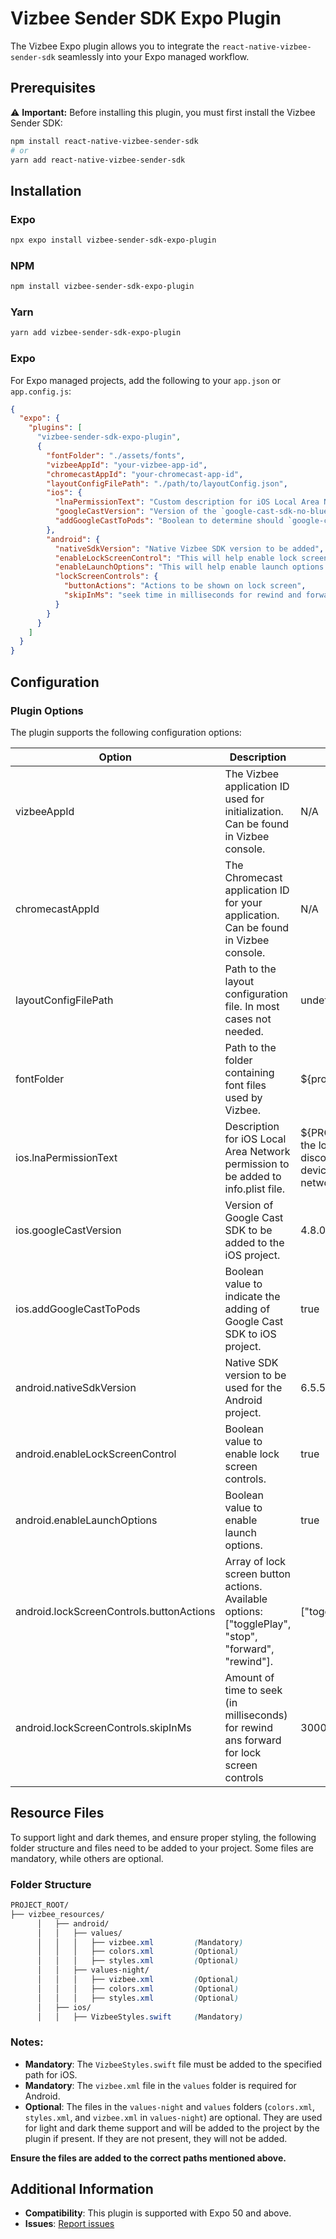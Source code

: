 # Vizbee Sender SDK Expo Plugin

The Vizbee Expo plugin allows you to integrate the `react-native-vizbee-sender-sdk` seamlessly into your Expo managed workflow.

## Prerequisites

⚠️ **Important:** Before installing this plugin, you must first install the Vizbee Sender SDK:
```bash
npm install react-native-vizbee-sender-sdk
# or
yarn add react-native-vizbee-sender-sdk
```

## Installation

### Expo

```bash
npx expo install vizbee-sender-sdk-expo-plugin
```

### NPM

```bash
npm install vizbee-sender-sdk-expo-plugin
```

### Yarn

```bash
yarn add vizbee-sender-sdk-expo-plugin
```

### Expo

For Expo managed projects, add the following to your `app.json` or `app.config.js`:

```json
{
  "expo": {
    "plugins": [
      "vizbee-sender-sdk-expo-plugin",
      {
        "fontFolder": "./assets/fonts",
        "vizbeeAppId": "your-vizbee-app-id",
        "chromecastAppId": "your-chromecast-app-id",
        "layoutConfigFilePath": "./path/to/layoutConfig.json",
        "ios": {
          "lnaPermissionText": "Custom description for iOS Local Area Network permission.",
          "googleCastVersion": "Version of the `google-cast-sdk-no-bluetooth-dynamic` to be added",
          "addGoogleCastToPods": "Boolean to determine should `google-cast-sdk-no-bluetooth-dynamic` be added to podfile"
        },
        "android": {
          "nativeSdkVersion": "Native Vizbee SDK version to be added",
          "enableLockScreenControl": "This will help enable lock screen control on android mobile",
          "enableLaunchOptions": "This will help enable launch options if enableLockScreenControl is true this should be true as well",
          "lockScreenControls": {
            "buttonActions": "Actions to be shown on lock screen",
            "skipInMs": "seek time in milliseconds for rewind and forward"
          }
        }
      }
    ]
  }
}
```

## Configuration

### Plugin Options

The plugin supports the following configuration options:

| Option                                   | Description                                                                                          | Default Value                                                                                 | Mandatory/Optional |
| ---------------------------------------- | ---------------------------------------------------------------------------------------------------- | --------------------------------------------------------------------------------------------- | ------------------ |
| vizbeeAppId                              | The Vizbee application ID used for initialization. Can be found in Vizbee console.                   | N/A                                                                                           | Mandatory          |
| chromecastAppId                          | The Chromecast application ID for your application. Can be found in Vizbee console.                  | N/A                                                                                           | Mandatory          |
| layoutConfigFilePath                     | Path to the layout configuration file. In most cases not needed.                                     | undefined                                                                                     | Optional           |
| fontFolder                               | Path to the folder containing font files used by Vizbee.                                             | ${projectRoot}/assets/fonts                                                                   | Optional           |
| ios.lnaPermissionText                    | Description for iOS Local Area Network permission to be added to info.plist file.                    | ${PRODUCT_NAME} uses the local network to discover Cast-enabled devices on your WiFi network. | Optional           |
| ios.googleCastVersion                    | Version of Google Cast SDK to be added to the iOS project.                                           | 4.8.0                                                                                         | Optional           |
| ios.addGoogleCastToPods                  | Boolean value to indicate the adding of Google Cast SDK to iOS project.                              | true                                                                                          | Optional           |
| android.nativeSdkVersion                 | Native SDK version to be used for the Android project.                                               | 6.5.5                                                                                         | Optional           |
| android.enableLockScreenControl          | Boolean value to enable lock screen controls.                                                        | true                                                                                          | Optional           |
| android.enableLaunchOptions              | Boolean value to enable launch options.                                                              | true                                                                                          | Optional           |
| android.lockScreenControls.buttonActions | Array of lock screen button actions. Available options: ["togglePlay", "stop", "forward", "rewind"]. | ["togglePlay", "stop"]                                                                        | Optional           |
| android.lockScreenControls.skipInMs      | Amount of time to seek (in milliseconds) for rewind ans forward for lock screen controls             | 30000                                                                                         | Optional           |

## Resource Files

To support light and dark themes, and ensure proper styling, the following folder structure and files need to be added to your project. Some files are mandatory, while others are optional.

### Folder Structure

```scss
PROJECT_ROOT/
├── vizbee_resources/
      │   ├── android/
      │   │   ├── values/
      │   │   │   ├── vizbee.xml         (Mandatory)
      │   │   │   ├── colors.xml         (Optional)
      │   │   │   ├── styles.xml         (Optional)
      │   │   ├── values-night/
      │   │   │   ├── vizbee.xml         (Optional)
      │   │   │   ├── colors.xml         (Optional)
      │   │   │   ├── styles.xml         (Optional)
      │   ├── ios/
      │   │   ├── VizbeeStyles.swift     (Mandatory)

```

### Notes:

- **Mandatory**: The `VizbeeStyles.swift` file must be added to the specified path for iOS.
- **Mandatory**: The `vizbee.xml` file in the `values` folder is required for Android.
- **Optional**: The files in the `values-night` and `values` folders (`colors.xml`, `styles.xml`, and `vizbee.xml` in `values-night`) are optional. They are used for light and dark theme support and will be added to the project by the plugin if present. If they are not present, they will not be added.

**Ensure the files are added to the correct paths mentioned above.**

## Additional Information

- **Compatibility**: This plugin is supported with Expo 50 and above.
- **Issues**: [Report issues](https://github.com/ClaspTV/vizbee-sender-sdk-expo-plugin/issues)
